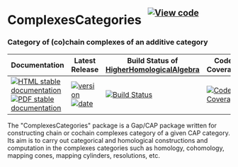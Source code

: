 <!-- BEGIN HEADER -->
# ComplexesCategories&ensp;<sup><sup>[![View code][code-img]][code-url]</sup></sup>

### Category of (co)chain complexes of an additive category

| Documentation | Latest Release | Build Status of [HigherHomologicalAlgebra](/../../) | Code Coverage |
| ------------- | -------------- | ------------ | ------------- |
| [![HTML stable documentation][html-img]][html-url] [![PDF stable documentation][pdf-img]][pdf-url] | [![version][version-img]][version-url] [![date][date-img]][date-url] | [![Build Status][tests-img]][tests-url] | [![Code Coverage][codecov-img]][codecov-url] |

<!-- END HEADER -->

The "ComplexesCategories" package is a Gap/CAP package written for
constructing chain or cochain complexes category of a given CAP
category. Its aim is to carry out categorical and homological
constructions and computation in the complexes categories such as
homology, cohomology, mapping cones, mapping cylinders, resolutions,
etc.

<!-- BEGIN FOOTER -->
[html-img]: https://img.shields.io/badge/🔗%20HTML-stable-blue.svg
[html-url]: https://homalg-project.github.io/HigherHomologicalAlgebra/ComplexesCategories/doc/chap0_mj.html

[pdf-img]: https://img.shields.io/badge/🔗%20PDF-stable-blue.svg
[pdf-url]: https://homalg-project.github.io/HigherHomologicalAlgebra/ComplexesCategories/download_pdf.html

[version-img]: https://img.shields.io/endpoint?url=https://homalg-project.github.io/HigherHomologicalAlgebra/ComplexesCategories/badge_version.json&label=🔗%20version&color=yellow
[version-url]: https://homalg-project.github.io/HigherHomologicalAlgebra/ComplexesCategories/view_release.html

[date-img]: https://img.shields.io/endpoint?url=https://homalg-project.github.io/HigherHomologicalAlgebra/ComplexesCategories/badge_date.json&label=🔗%20released%20on&color=yellow
[date-url]: https://homalg-project.github.io/HigherHomologicalAlgebra/ComplexesCategories/view_release.html

[tests-img]: https://github.com/homalg-project/HigherHomologicalAlgebra/actions/workflows/Tests.yml/badge.svg?branch=master
[tests-url]: https://github.com/homalg-project/HigherHomologicalAlgebra/actions/workflows/Tests.yml?query=branch%3Amaster

[codecov-img]: https://codecov.io/gh/homalg-project/HigherHomologicalAlgebra/branch/master/graph/badge.svg?flag=ComplexesCategories
[codecov-url]: https://codecov.io/gh/homalg-project/HigherHomologicalAlgebra/tree/master/ComplexesCategories

[code-img]: https://img.shields.io/badge/-View%20code-blue?logo=github
[code-url]: https://github.com/homalg-project/HigherHomologicalAlgebra/tree/master/ComplexesCategories#top
<!-- END FOOTER -->
